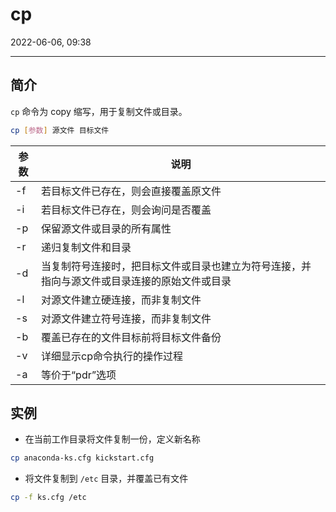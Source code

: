 # cp

2022-06-06, 09:38
***

## 简介

`cp` 命令为 copy 缩写，用于复制文件或目录。

```sh
cp [参数] 源文件 目标文件
```

|参数|说明|
|---|---|
|-f|若目标文件已存在，则会直接覆盖原文件|
|-i|若目标文件已存在，则会询问是否覆盖|
|-p|保留源文件或目录的所有属性|
|-r|递归复制文件和目录|
|-d|当复制符号连接时，把目标文件或目录也建立为符号连接，并指向与源文件或目录连接的原始文件或目录|
|-l|对源文件建立硬连接，而非复制文件|
|-s|对源文件建立符号连接，而非复制文件|
|-b|覆盖已存在的文件目标前将目标文件备份|
|-v|详细显示cp命令执行的操作过程|
|-a|等价于“pdr”选项|

## 实例

- 在当前工作目录将文件复制一份，定义新名称

```sh
cp anaconda-ks.cfg kickstart.cfg
```

- 将文件复制到 `/etc` 目录，并覆盖已有文件

```sh
cp -f ks.cfg /etc
```
